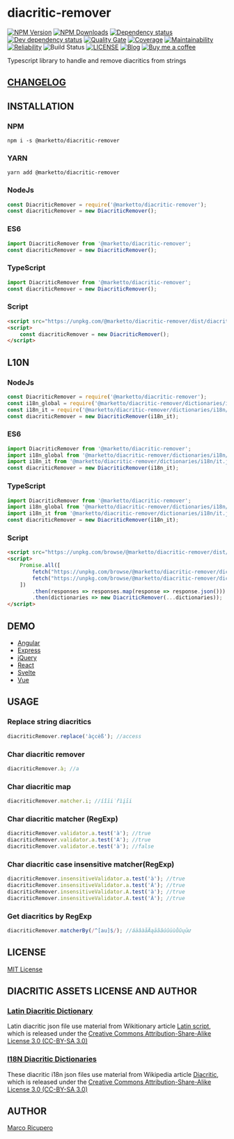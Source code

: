 # diacritic-remover

[![NPM Version](https://img.shields.io/npm/v/@marketto/diacritic-remover.svg)](https://www.npmjs.com/package/@marketto/diacritic-remover)
[![NPM Downloads](https://img.shields.io/npm/dm/@marketto/diacritic-remover.svg)](https://www.npmjs.com/package/@marketto/diacritic-remover)
[![Dependency status](https://david-dm.org/Marketto/diacritic-remover.svg)](https://david-dm.org/Marketto/diacritic-remover)
[![Dev dependency status](https://david-dm.org/Marketto/diacritic-remover/dev-status.svg)](https://david-dm.org/Marketto/diacritic-remover?type=dev)
[![Quality Gate](https://sonarcloud.io/api/project_badges/measure?project=Marketto_diacritic-remover&metric=alert_status)](https://sonarcloud.io/dashboard/index/Marketto_diacritic-remover)
[![Coverage](https://sonarcloud.io/api/project_badges/measure?project=Marketto_diacritic-remover&metric=coverage)](https://sonarcloud.io/dashboard/index/Marketto_diacritic-remover)
[![Maintainability](https://sonarcloud.io/api/project_badges/measure?project=Marketto_diacritic-remover&metric=sqale_rating)](https://sonarcloud.io/dashboard/index/Marketto_diacritic-remover)
[![Reliability](https://sonarcloud.io/api/project_badges/measure?project=Marketto_diacritic-remover&metric=reliability_rating)](https://sonarcloud.io/dashboard/index/Marketto_diacritic-remover)
![Build Status](http://ci.marketto.it/buildStatus/icon?job=diacritic-remover)
[![LICENSE](https://img.shields.io/badge/licese-MIT-gold.svg)](https://github.com/Marketto/diacritic-remover/blob/master/LICENSE)
[![Blog](https://img.shields.io/badge/blog-marketto-blue.svg)](http://blog.marketto.it)
[![Buy me a coffee](https://img.shields.io/badge/Ko--fi-donate-blueviolet)](https://ko-fi.com/marketto)

Typescript library to handle and remove diacritics from strings

## [CHANGELOG](CHANGELOG.md)

## INSTALLATION
### NPM
```{r, engine='bash', global_install}
npm i -s @marketto/diacritic-remover
```
### YARN
```{r, engine='bash', global_install}
yarn add @marketto/diacritic-remover
```

### NodeJs
```javascript
const DiacriticRemover = require('@marketto/diacritic-remover');
const diacriticRemover = new DiacriticRemover();
```
### ES6
```javascript
import DiacriticRemover from '@marketto/diacritic-remover';
const diacriticRemover = new DiacriticRemover();
```
### TypeScript
```typescript
import DiacriticRemover from '@marketto/diacritic-remover';
const diacriticRemover = new DiacriticRemover();
```
### Script
```html
<script src="https://unpkg.com/@marketto/diacritic-remover/dist/diacritic-remover.bundle.min.js"></script>
<script>
    const diacriticRemover = new DiacriticRemover();
</script>
```

## L10N
### NodeJs
```javascript
const DiacriticRemover = require('@marketto/diacritic-remover');
const i18n_global = require('@marketto/diacritic-remover/dictionaries/i18n/global.json');
const i18n_it = require('@marketto/diacritic-remover/dictionaries/i18n/it.json');
const diacriticRemover = new DiacriticRemover(i18n_it);
```
### ES6
```javascript
import DiacriticRemover from '@marketto/diacritic-remover';
import i18n_global from '@marketto/diacritic-remover/dictionaries/i18n/global.json';
import i18n_it from '@marketto/diacritic-remover/dictionaries/i18n/it.json';
const diacriticRemover = new DiacriticRemover(i18n_it);
```
### TypeScript
```typescript
import DiacriticRemover from '@marketto/diacritic-remover';
import i18n_global from '@marketto/diacritic-remover/dictionaries/i18n/global.json';
import i18n_it from '@marketto/diacritic-remover/dictionaries/i18n/it.json';
const diacriticRemover = new DiacriticRemover(i18n_it);
```
### Script
```html
<script src="https://unpkg.com/browse/@marketto/diacritic-remover/dist/diacritic-remover.bundle.min.js"></script>
<script>
    Promise.all([
        fetch("https://unpkg.com/browse/@marketto/diacritic-remover/dictionaries/i18n/it.json")
        fetch("https://unpkg.com/browse/@marketto/diacritic-remover/dictionaries/i18n/global.json")
    ])
        .then(responses => responses.map(response => response.json()))
        .then(dictionaries => new DiacriticRemover(...dictionaries));
</script>
```

## DEMO
* [Angular](https://github.com/Marketto/diacritic-remover/tree/master/demo/angular)
* [Express](https://github.com/Marketto/diacritic-remover/tree/master/demo/express)
* [jQuery](https://github.com/Marketto/diacritic-remover/tree/master/demo/jquery)
* [React](https://github.com/Marketto/diacritic-remover/tree/master/demo/react)
* [Svelte](https://github.com/Marketto/diacritic-remover/tree/master/demo/svelte)
* [Vue](https://github.com/Marketto/diacritic-remover/tree/master/demo/vue)

## USAGE

### Replace string diacritics
```javascript
diacriticRemover.replace('àçcèß'); //access
```

### Char diacritic remover
```javascript
diacriticRemover.à; //a
```

### Char diacritic map
```javascript
diacriticRemover.matcher.i; //íîïi̇řìįīi
```

### Char diacritic matcher (RegExp)
```javascript
diacriticRemover.validator.a.test('à'); //true
diacriticRemover.validator.a.test('A'); //true
diacriticRemover.validator.e.test('à'); //false
```

### Char diacritic case insensitive matcher(RegExp)
```javascript
diacriticRemover.insensitiveValidator.a.test('à'); //true
diacriticRemover.insensitiveValidator.a.test('À'); //true
diacriticRemover.insensitiveValidator.A.test('à'); //true
diacriticRemover.insensitiveValidator.A.test('À'); //true
```

### Get diacritics by RegExp
```javascript
diacriticRemover.matcherBy(/^[au]$/); //áäâàåÄąāãăúûüùůŭųūư
```

## LICENSE
[MIT License](LICENSE)

## DIACRITIC ASSETS LICENSE AND AUTHOR

### [Latin Diacritic Dictionary](dictionaries/README.MD)
Latin diacritic json file use material from Wikitionary article [Latin script](https://en.wiktionary.org/wiki/Appendix:Latin_script),
which is released under the [Creative Commons Attribution-Share-Alike License 3.0 (CC-BY-SA 3.0)](https://creativecommons.org/licenses/by-sa/3.0/)

### [I18N Diacritic Dictionaries](dictionaries/i18n/README.MD)
These diacritic i18n json files use material from Wikipedia article [Diacritic](https://en.wikipedia.org/wiki/Diacritic),
which is released under the [Creative Commons Attribution-Share-Alike License 3.0 (CC-BY-SA 3.0)](https://creativecommons.org/licenses/by-sa/3.0/)

## AUTHOR
[Marco Ricupero](mailto:marco.ricupero@gmail.com)
